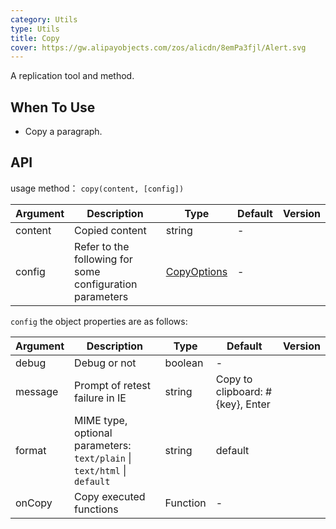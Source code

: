 ```yaml
---
category: Utils
type: Utils
title: Copy
cover: https://gw.alipayobjects.com/zos/alicdn/8emPa3fjl/Alert.svg
---
```


A replication tool and method.

## When To Use

- Copy a paragraph.

## API

usage method： `copy(content, [config])`

| Argument | Description | Type | Default | Version |
| --- | --- | --- | --- | --- |
| content | Copied content | string | - |  |
| config | Refer to the following for some configuration parameters | [CopyOptions](../../components/_util/copy-to-clipboard/interface.ts) | - |  |

`config` the object properties are as follows:

| Argument | Description | Type | Default | Version |
| --- | --- | --- | --- | --- |
| debug | Debug or not | boolean | - |  |
| message | Prompt of retest failure in IE | string | Copy to clipboard: #{key}, Enter |  |
| format | MIME type, optional parameters: `text/plain` \| `text/html` \| `default` | string | default |  |
| onCopy | Copy executed functions | Function | - |  |
